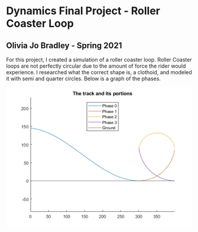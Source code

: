 # Dynamics Final Project - Roller Coaster Loop

## Olivia Jo Bradley - Spring 2021

For this project, I created a simulation of a roller coaster loop. Roller Coaster loops are
not perfectly circular due to the amount of force the rider would experience. I
researched what the correct shape is, a clothoid, and modeled it with semi and quarter
circles. Below is a graph of the phases.

![PhaseGraph](TrackandPhases.PNG)

